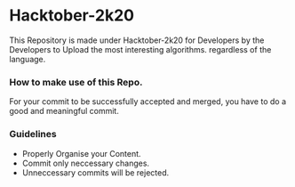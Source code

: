 # Hacktober-2k20
This Repository is made under Hacktober-2k20 for Developers by the Developers to Upload the most interesting algorithms. regardless of the language.

### How to make use of this Repo.
For your commit to be successfully accepted and merged, you have to do a good and meaningful commit.

### Guidelines
- Properly Organise your Content.
- Commit only neccessary changes.
- Unneccessary commits will be rejected.